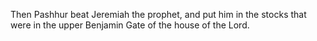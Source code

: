 Then Pashhur beat Jeremiah the prophet, and put him in the stocks that were in the upper Benjamin Gate of the house of the Lord.
